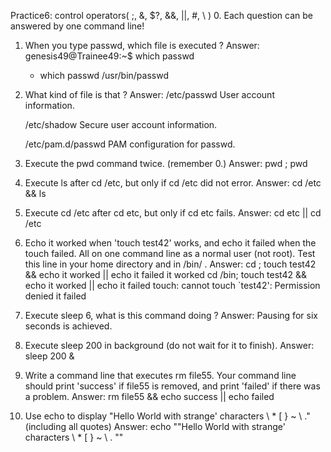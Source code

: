 Practice6: control operators( ;, &, $?, &&, ||, #, \ )
0. Each question can be answered by one command line!
1. When you type passwd, which file is executed ?
Answer:
	 genesis49@Trainee49:~$ which passwd
	+ which passwd
	/usr/bin/passwd

2. What kind of file is that ?
Answer: 
	/etc/passwd
           User account information.

    /etc/shadow
           Secure user account information.

    /etc/pam.d/passwd
           PAM configuration for passwd.
 
3. Execute the pwd command twice. (remember 0.)
Answer:
	pwd ; pwd

4. Execute ls after cd /etc, but only if cd /etc did not error.
Answer:
	cd /etc && ls

5. Execute cd /etc after cd etc, but only if cd etc fails.
Answer: 
	cd etc || cd /etc

6. Echo it worked when 'touch test42' works, and echo it failed when the touch failed. All on one command line as a normal user (not root). Test this line in your home directory and in /bin/ .
Answer: 
	cd ; touch test42 && echo it worked || echo it failed
    it worked
    cd /bin; touch test42 && echo it worked || echo it failed
    touch: cannot touch `test42': Permission denied
    it failed
     
7. Execute sleep 6, what is this command doing ?
Answer:
	 Pausing for six seconds is achieved.

8. Execute sleep 200 in background (do not wait for it to finish).
Answer:
	sleep 200 &

9. Write a command line that executes rm file55. Your command line should print 'success'
if file55 is removed, and print 'failed' if there was a problem.
Answer:
	 rm file55 && echo success || echo failed

10. Use echo to display "Hello World with strange' characters \ * [ } ~ \\ ." (including all quotes)
Answer:
	echo \""Hello World with strange' characters \ * [ } ~ \\ . "\"
